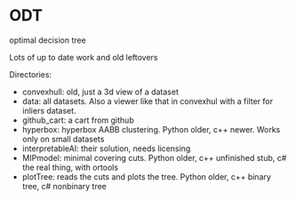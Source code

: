 # ODT
optimal decision tree

Lots of up to date work and old leftovers

Directories:
- convexhull: old, just a 3d view of a dataset
- data: all datasets. Also a viewer like that in convexhul with a filter for inliers dataset.
- github_cart: a cart from github
- hyperbox: hyperbox AABB clustering. Python older, c++ newer. Works only on small datasets
- interpretableAI: their solution, needs licensing
- MIPmodel: minimal covering cuts. Python older, c++ unfinished stub, c# the real thing, with ortools
- plotTree: reads the cuts and plots the tree. Python older, c++ binary tree, c# nonbinary tree

